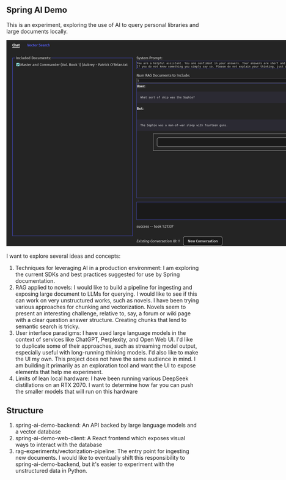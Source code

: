 Spring AI Demo
---------------

This is an experiment, exploring the use of AI to query personal libraries and large documents locally. 

![App Screenshot](./readme-assets/app-screen-shot-1.png)
<style>
  img {
    max-width: 900px;
  }
</style>

I want to explore several ideas and concepts:

1. Techniques for leveraging AI in a production environment: I am exploring the current
   SDKs and best practices suggested for use by Spring documentation.
2. RAG applied to novels: I would like to build a pipeline for ingesting and exposing large document
   to LLMs for querying. I would like to see if this can work on very unstructured works, such as novels. I have been
   trying various approaches for chunking and vectorization. Novels seem to present an interesting challenge, relative
   to, say, a forum or wiki page with a clear question answer structure. Creating chunks that lend to semantic search
   is tricky.
3. User interface paradigms: I have used large language models in the context of services like ChatGPT, Perplexity,
   and Open Web UI. I'd like to duplicate some of their approaches, such as streaming model output, especially useful with
   long-running thinking models. I'd also like to make the UI my own. This project does not have the same audience in mind.
   I am building it primarily as an exploration tool and want the UI to expose elements that help me experiment.
4. Limits of lean local hardware: I have been running various DeepSeek distillations on an RTX 2070. I want
   to determine how far you can push the smaller models that will run on this hardware

## Structure

1. spring-ai-demo-backend: An API backed by large language models and a vector database
2. spring-ai-demo-web-client: A React frontend which exposes visual ways to interact with the database
3. rag-experiments/vectorization-pipeline: The entry point for ingesting new documents. I would like to eventually shift
   this responsibility to spring-ai-demo-backend, but it's easier to experiment with the unstructured data in Python.


